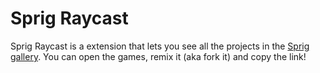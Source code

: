 # Sprig Raycast

Sprig Raycast is a extension that lets you see all the projects in the [Sprig gallery](https://sprig.hackclub.com/gallery). You can open the games, remix it (aka fork it) and copy the link!

